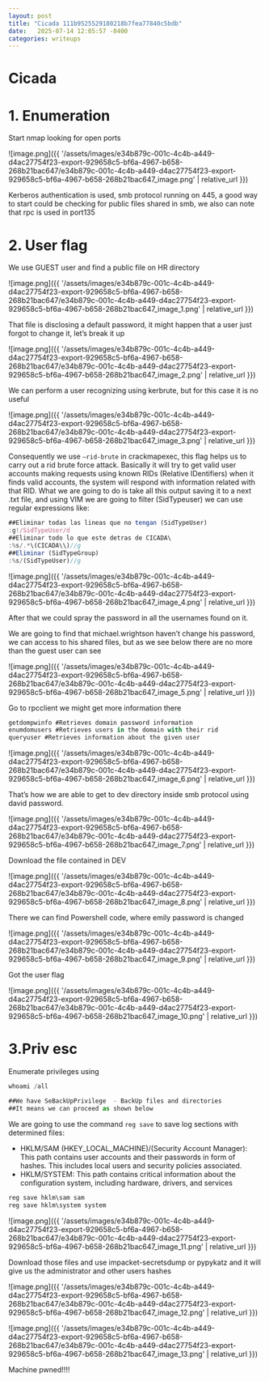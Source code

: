 ```yaml
---
layout: post
title: "Cicada 111b9525529180218b7fea77840c5bdb"
date:   2025-07-14 12:05:57 -0400
categories: writeups
---
```


# Cicada

# 1. Enumeration

Start nmap looking for open ports

![image.png]({{ '/assets/images/e34b879c-001c-4c4b-a449-d4ac27754f23-export-929658c5-bf6a-4967-b658-268b21bac647/e34b879c-001c-4c4b-a449-d4ac27754f23-export-929658c5-bf6a-4967-b658-268b21bac647_image.png' | relative_url }})

Kerberos authentication is used, smb protocol running on 445, a good way to start could be checking for public files shared in smb, we also can note that rpc is used in port135

# 2. User flag

We use GUEST user and find a public file on HR directory

![image.png]({{ '/assets/images/e34b879c-001c-4c4b-a449-d4ac27754f23-export-929658c5-bf6a-4967-b658-268b21bac647/e34b879c-001c-4c4b-a449-d4ac27754f23-export-929658c5-bf6a-4967-b658-268b21bac647_image_1.png' | relative_url }})

That file is disclosing a default password, it might happen that a user just forgot to change it, let’s break it up

![image.png]({{ '/assets/images/e34b879c-001c-4c4b-a449-d4ac27754f23-export-929658c5-bf6a-4967-b658-268b21bac647/e34b879c-001c-4c4b-a449-d4ac27754f23-export-929658c5-bf6a-4967-b658-268b21bac647_image_2.png' | relative_url }})

We can perform a user recognizing using kerbrute, but for this case it is no useful

![image.png]({{ '/assets/images/e34b879c-001c-4c4b-a449-d4ac27754f23-export-929658c5-bf6a-4967-b658-268b21bac647/e34b879c-001c-4c4b-a449-d4ac27754f23-export-929658c5-bf6a-4967-b658-268b21bac647_image_3.png' | relative_url }})

Consequently we use `—rid-brute` in crackmapexec, this flag helps us to carry out a rid brute force attack. Basically it will try to get valid user accounts making requests using known RIDs (Relative IDentifiers) when it finds valid accounts, the system will respond with information related with that RID.
What we are going to do is take all this output saving it to a next .txt file, and using VIM we are going to filter (SidTypeuser) we can use regular expressions like:

```jsx
##Eliminar todas las lineas que no tengan (SidTypeUser)
:g!/SidTypeUser/d
##Eliminar todo lo que este detras de CICADA\
:%s/.*\(CICADA\\)//g
##Eliminar (SidTypeGroup)
:%s/(SidTypeUser)//g
```

![image.png]({{ '/assets/images/e34b879c-001c-4c4b-a449-d4ac27754f23-export-929658c5-bf6a-4967-b658-268b21bac647/e34b879c-001c-4c4b-a449-d4ac27754f23-export-929658c5-bf6a-4967-b658-268b21bac647_image_4.png' | relative_url }})

After that we could spray the password in all the usernames found on it.

We are going to find that michael.wrightson haven’t change his password, we can access to his shared files, but as we see below there are no more than the guest user can see

![image.png]({{ '/assets/images/e34b879c-001c-4c4b-a449-d4ac27754f23-export-929658c5-bf6a-4967-b658-268b21bac647/e34b879c-001c-4c4b-a449-d4ac27754f23-export-929658c5-bf6a-4967-b658-268b21bac647_image_5.png' | relative_url }})

Go to rpcclient we might get more information there

```jsx
getdompwinfo #Retrieves domain password information
enumdomusers #Retrieves users in the domain with their rid
queryuser #Retrieves information about the given user
```

![image.png]({{ '/assets/images/e34b879c-001c-4c4b-a449-d4ac27754f23-export-929658c5-bf6a-4967-b658-268b21bac647/e34b879c-001c-4c4b-a449-d4ac27754f23-export-929658c5-bf6a-4967-b658-268b21bac647_image_6.png' | relative_url }})

That’s how we are able to get to dev directory inside smb protocol using david password.

![image.png]({{ '/assets/images/e34b879c-001c-4c4b-a449-d4ac27754f23-export-929658c5-bf6a-4967-b658-268b21bac647/e34b879c-001c-4c4b-a449-d4ac27754f23-export-929658c5-bf6a-4967-b658-268b21bac647_image_7.png' | relative_url }})

Download the file contained in DEV

![image.png]({{ '/assets/images/e34b879c-001c-4c4b-a449-d4ac27754f23-export-929658c5-bf6a-4967-b658-268b21bac647/e34b879c-001c-4c4b-a449-d4ac27754f23-export-929658c5-bf6a-4967-b658-268b21bac647_image_8.png' | relative_url }})

There we can find Powershell code, where emily password is changed

![image.png]({{ '/assets/images/e34b879c-001c-4c4b-a449-d4ac27754f23-export-929658c5-bf6a-4967-b658-268b21bac647/e34b879c-001c-4c4b-a449-d4ac27754f23-export-929658c5-bf6a-4967-b658-268b21bac647_image_9.png' | relative_url }})

Got the user flag

![image.png]({{ '/assets/images/e34b879c-001c-4c4b-a449-d4ac27754f23-export-929658c5-bf6a-4967-b658-268b21bac647/e34b879c-001c-4c4b-a449-d4ac27754f23-export-929658c5-bf6a-4967-b658-268b21bac647_image_10.png' | relative_url }})

# 3.Priv esc

Enumerate privileges using

```jsx
whoami /all

##We have SeBackUpPrivilege  - BackUp files and directories
##It means we can proceed as shown below
```

We are going to use the command `reg save` to save log sections with determined files:

- HKLM/SAM (HKEY_LOCAL_MACHINE)/(Security Account Manager): This path contains user accounts and their passwords in form of hashes. This includes local users and security policies associated.
- HKLM/SYSTEM: This path contains critical information about the configuration system, including hardware, drivers, and services

```jsx
reg save hklm\sam sam
reg save hklm\system system
```

![image.png]({{ '/assets/images/e34b879c-001c-4c4b-a449-d4ac27754f23-export-929658c5-bf6a-4967-b658-268b21bac647/e34b879c-001c-4c4b-a449-d4ac27754f23-export-929658c5-bf6a-4967-b658-268b21bac647_image_11.png' | relative_url }})

Download those files and use impacket-secretsdump or pypykatz and it will give us the administrator and other users hashes

![image.png]({{ '/assets/images/e34b879c-001c-4c4b-a449-d4ac27754f23-export-929658c5-bf6a-4967-b658-268b21bac647/e34b879c-001c-4c4b-a449-d4ac27754f23-export-929658c5-bf6a-4967-b658-268b21bac647_image_12.png' | relative_url }})

![image.png]({{ '/assets/images/e34b879c-001c-4c4b-a449-d4ac27754f23-export-929658c5-bf6a-4967-b658-268b21bac647/e34b879c-001c-4c4b-a449-d4ac27754f23-export-929658c5-bf6a-4967-b658-268b21bac647_image_13.png' | relative_url }})

Machine pwned!!!!
